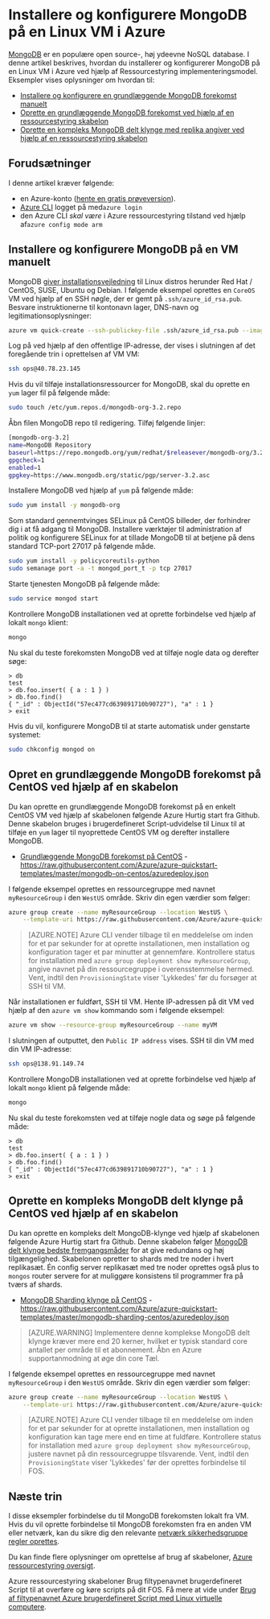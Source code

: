 <properties
   pageTitle="Installere MongoDB på en Linux VM | Microsoft Azure"
   description="Lær, hvordan du installerer og konfigurerer MongoDB på en Linux virtuel maskine i Azure ved hjælp af Ressourcestyring implementeringsmodel."
   services="virtual-machines-linux"
   documentationCenter=""
   authors="iainfoulds"
   manager="timlt"
   editor=""/>

<tags
   ms.service="virtual-machines-linux"
   ms.devlang="na"
   ms.topic="article"
   ms.tgt_pltfrm="vm-linux"
   ms.workload="infrastructure"
   ms.date="09/29/2016"
   ms.author="iainfou"/>

# <a name="install-and-configure-mongodb-on-a-linux-vm-in-azure"></a>Installere og konfigurere MongoDB på en Linux VM i Azure
[MongoDB](http://www.mongodb.org) er en populære open source-, høj ydeevne NoSQL database. I denne artikel beskrives, hvordan du installerer og konfigurerer MongoDB på en Linux VM i Azure ved hjælp af Ressourcestyring implementeringsmodel. Eksempler vises oplysninger om hvordan til:

- [Installere og konfigurere en grundlæggende MongoDB forekomst manuelt](#manually-install-and-configure-mongodb-on-a-vm)
- [Oprette en grundlæggende MongoDB forekomst ved hjælp af en ressourcestyring skabelon](#create-basic-mongodb-instance-on-centos-using-a-template)
- [Oprette en kompleks MongoDB delt klynge med replika angiver ved hjælp af en ressourcestyring skabelon](#create-a-complex-mongodb-sharded-cluster-on-centos-using-a-template)


## <a name="prerequisites"></a>Forudsætninger
I denne artikel kræver følgende:

- en Azure-konto ([hente en gratis prøveversion](https://azure.microsoft.com/pricing/free-trial/)).
- [Azure CLI](../xplat-cli-install.md) logget på med`azure login`
- den Azure CLI *skal være* i Azure ressourcestyring tilstand ved hjælp af`azure config mode arm`


## <a name="manually-install-and-configure-mongodb-on-a-vm"></a>Installere og konfigurere MongoDB på en VM manuelt
MongoDB [giver installationsvejledning](https://docs.mongodb.com/manual/administration/install-on-linux/) til Linux distros herunder Red Hat / CentOS, SUSE, Ubuntu og Debian. I følgende eksempel oprettes en `CoreOS` VM ved hjælp af en SSH nøgle, der er gemt på `.ssh/azure_id_rsa.pub`. Besvare instruktionerne til kontonavn lager, DNS-navn og legitimationsoplysninger:

```bash
azure vm quick-create --ssh-publickey-file .ssh/azure_id_rsa.pub --image-urn CentOS
```

Log på ved hjælp af den offentlige IP-adresse, der vises i slutningen af det foregående trin i oprettelsen af VM VM:

```bash
ssh ops@40.78.23.145
```

Hvis du vil tilføje installationsressourcer for MongoDB, skal du oprette en `yum` lager fil på følgende måde:

```bash
sudo touch /etc/yum.repos.d/mongodb-org-3.2.repo
```

Åbn filen MongoDB repo til redigering. Tilføj følgende linjer:

```bash
[mongodb-org-3.2]
name=MongoDB Repository
baseurl=https://repo.mongodb.org/yum/redhat/$releasever/mongodb-org/3.2/x86_64/
gpgcheck=1
enabled=1
gpgkey=https://www.mongodb.org/static/pgp/server-3.2.asc
```

Installere MongoDB ved hjælp af `yum` på følgende måde:

```bash
sudo yum install -y mongodb-org
```

Som standard gennemtvinges SELinux på CentOS billeder, der forhindrer dig i at få adgang til MongoDB. Installere værktøjer til administration af politik og konfigurere SELinux for at tillade MongoDB til at betjene på dens standard TCP-port 27017 på følgende måde. 

```bash
sudo yum install -y policycoreutils-python
sudo semanage port -a -t mongod_port_t -p tcp 27017
```

Starte tjenesten MongoDB på følgende måde:

```bash
sudo service mongod start
```

Kontrollere MongoDB installationen ved at oprette forbindelse ved hjælp af lokalt `mongo` klient:

```bash
mongo
```

Nu skal du teste forekomsten MongoDB ved at tilføje nogle data og derefter søge:

```
> db
test
> db.foo.insert( { a : 1 } )  
> db.foo.find()  
{ "_id" : ObjectId("57ec477cd639891710b90727"), "a" : 1 }
> exit
```

Hvis du vil, konfigurere MongoDB til at starte automatisk under genstarte systemet:

```bash
sudo chkconfig mongod on
```


## <a name="create-basic-mongodb-instance-on-centos-using-a-template"></a>Opret en grundlæggende MongoDB forekomst på CentOS ved hjælp af en skabelon
Du kan oprette en grundlæggende MongoDB forekomst på en enkelt CentOS VM ved hjælp af skabelonen følgende Azure Hurtig start fra Github. Denne skabelon bruges i brugerdefineret Script-udvidelse til Linux til at tilføje en `yum` lager til nyoprettede CentOS VM og derefter installere MongoDB.

- [Grundlæggende MongoDB forekomst på CentOS](https://github.com/Azure/azure-quickstart-templates/tree/master/mongodb-on-centos) - https://raw.githubusercontent.com/Azure/azure-quickstart-templates/master/mongodb-on-centos/azuredeploy.json

I følgende eksempel oprettes en ressourcegruppe med navnet `myResourceGroup` i den `WestUS` område. Skriv din egen værdier som følger:

```bash
azure group create --name myResourceGroup --location WestUS \
    --template-uri https://raw.githubusercontent.com/Azure/azure-quickstart-templates/master/mongodb-on-centos/azuredeploy.json
```

> [AZURE.NOTE] Azure CLI vender tilbage til en meddelelse om inden for et par sekunder for at oprette installationen, men installation og konfiguration tager et par minutter at gennemføre. Kontrollere status for installation med `azure group deployment show myResourceGroup`, angive navnet på din ressourcegruppe i overensstemmelse hermed. Vent, indtil den `ProvisioningState` viser 'Lykkedes' før du forsøger at SSH til VM.

Når installationen er fuldført, SSH til VM. Hente IP-adressen på dit VM ved hjælp af den `azure vm show` kommando som i følgende eksempel:

```bash
azure vm show --resource-group myResourceGroup --name myVM
```

I slutningen af outputtet, den `Public IP address` vises. SSH til din VM med din VM IP-adresse:

```bash
ssh ops@138.91.149.74
```

Kontrollere MongoDB installationen ved at oprette forbindelse ved hjælp af lokalt `mongo` klient på følgende måde:

```bash
mongo
```

Nu skal du teste forekomsten ved at tilføje nogle data og søge på følgende måde:

```
> db
test
> db.foo.insert( { a : 1 } )  
> db.foo.find()  
{ "_id" : ObjectId("57ec477cd639891710b90727"), "a" : 1 }
> exit
```


## <a name="create-a-complex-mongodb-sharded-cluster-on-centos-using-a-template"></a>Oprette en kompleks MongoDB delt klynge på CentOS ved hjælp af en skabelon
Du kan oprette en kompleks delt MongoDB-klynge ved hjælp af skabelonen følgende Azure Hurtig start fra Github. Denne skabelon følger [MongoDB delt klynge bedste fremgangsmåder](https://docs.mongodb.com/manual/core/sharded-cluster-components/) for at give redundans og høj tilgængelighed. Skabelonen opretter to shards med tre noder i hvert replikasæt. Én config server replikasæt med tre noder oprettes også plus to `mongos` router servere for at muliggøre konsistens til programmer fra på tværs af shards.

- [MongoDB Sharding klynge på CentOS](https://github.com/Azure/azure-quickstart-templates/tree/master/mongodb-sharding-centos) - https://raw.githubusercontent.com/Azure/azure-quickstart-templates/master/mongodb-sharding-centos/azuredeploy.json

> [AZURE.WARNING] Implementere denne komplekse MongoDB delt klynge kræver mere end 20 kerner, hvilket er typisk standard core antallet per område til et abonnement. Åbn en Azure supportanmodning at øge din core Tæl.

I følgende eksempel oprettes en ressourcegruppe med navnet `myResourceGroup` i den `WestUS` område. Skriv din egen værdier som følger:

```bash
azure group create --name myResourceGroup --location WestUS \
    --template-uri https://raw.githubusercontent.com/Azure/azure-quickstart-templates/master/mongodb-sharding-centos/azuredeploy.json
```

> [AZURE.NOTE] Azure CLI vender tilbage til en meddelelse om inden for et par sekunder for at oprette installationen, men installation og konfiguration kan tage mere end en time at fuldføre. Kontrollere status for installation med `azure group deployment show myResourceGroup`, justere navnet på din ressourcegruppe tilsvarende. Vent, indtil den `ProvisioningState` viser 'Lykkedes' før der oprettes forbindelse til FOS.


## <a name="next-steps"></a>Næste trin
I disse eksempler forbindelse du til MongoDB forekomsten lokalt fra VM. Hvis du vil oprette forbindelse til MongoDB forekomsten fra en anden VM eller netværk, kan du sikre dig den relevante [netværk sikkerhedsgruppe regler oprettes](virtual-machines-linux-nsg-quickstart.md).

Du kan finde flere oplysninger om oprettelse af brug af skabeloner, [Azure ressourcestyring oversigt](../azure-resource-manager/resource-group-overview.md).

Azure ressourcestyring skabeloner Brug filtypenavnet brugerdefineret Script til at overføre og køre scripts på dit FOS. Få mere at vide under [Brug af filtypenavnet Azure brugerdefineret Script med Linux virtuelle computere](virtual-machines-linux-extensions-customscript.md).